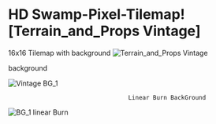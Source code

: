 # HD Swamp-Pixel-Tilemap![Terrain_and_Props Vintage]

16x16 Tilemap with background
![Terrain_and_Props Vintage](https://user-images.githubusercontent.com/20840303/155831894-861c2280-e8d4-417c-abd0-663b252841ba.png)


background

![Vintage BG_1](https://user-images.githubusercontent.com/20840303/155831918-04dbdfcb-08b7-4100-96a3-bd3af8ce96a8.png)



                                      Linear Burn BackGround
![BG_1 linear Burn](https://user-images.githubusercontent.com/20840303/155831973-76f7b852-ff2c-410a-b52d-8d4d86a55a6e.png)
